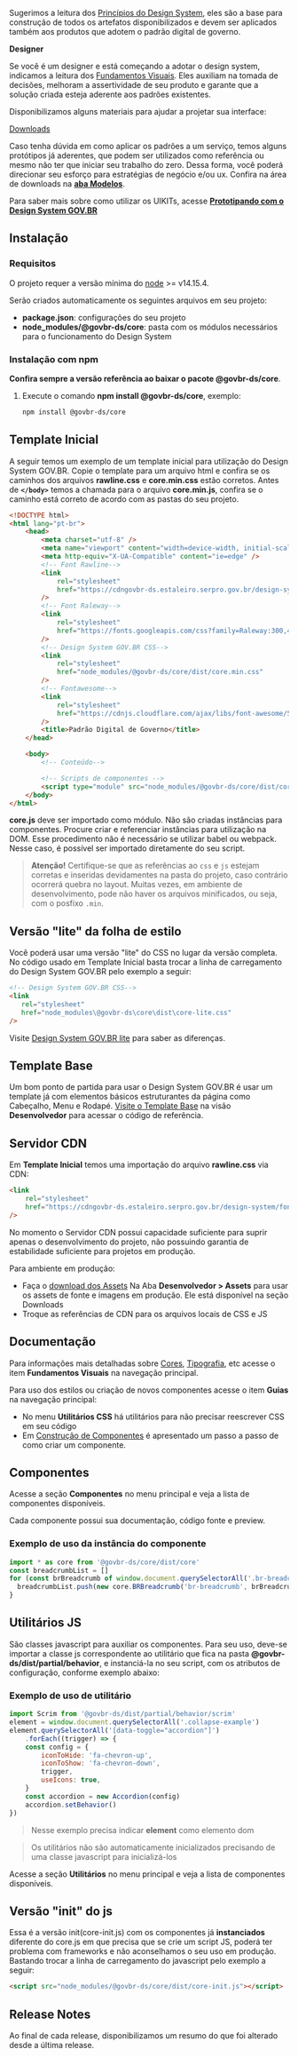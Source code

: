 
Sugerimos a leitura dos [Princípios do Design System](/ds/introducao/principios), eles são a base para construção de todos os artefatos disponibilizados e devem ser aplicados também aos produtos que adotem o padrão digital de governo.

**Designer**

Se você é um designer e está começando a adotar o design system, indicamos a leitura dos [Fundamentos Visuais](/ds/fundamentos-visuais/cores). Eles auxiliam na tomada de decisões, melhoram a assertividade de seu produto e garante que a solução criada esteja aderente aos padrões existentes.

Disponibilizamos alguns materiais para ajudar a projetar sua interface:

[Downloads](/ds/downloads/assets)

Caso tenha dúvida em como aplicar os padrões a um serviço, temos alguns protótipos já aderentes, que podem ser utilizados como referência ou mesmo não ter que iniciar seu trabalho do zero. Dessa forma, você poderá direcionar seu esforço para estratégias de negócio e/ou ux. Confira na área de downloads na [**aba Modelos**](/ds/downloads/assets).

<!-- Temos uma novidade que acabamos de disponibilizar para download: Protótipos de um caso de uso. Neles exemplificamos como podem ser aplicados os padrões do design system em soluções web, mobile responsivo e aplicativos nativos IOS e Android sem ferir os padrões de cada plataforma, para que entendam as diferenças entre as aplicações. [Confira na área de downloads na **aba Designer**](/ds/downloads/assets). -->

Para saber mais sobre como utilizar os UIKITs, acesse [**Prototipando com o Design System GOV.BR**](/ds/introducao/prototipando)

## Instalação

### Requisitos

O projeto requer a versão mínima do [node](https://nodejs.org/) >= v14.15.4.

Serão criados automaticamente os seguintes arquivos em seu projeto:

-   **package.json**: configurações do seu projeto
-   **node_modules/@govbr-ds/core**: pasta com os módulos necessários para o funcionamento do Design System

### Instalação com npm

**Confira sempre a versão referência ao baixar o pacote @govbr-ds/core**.

1. Execute o comando **npm install @govbr-ds/core**, exemplo:

    ```bash
    npm install @govbr-ds/core
    ```

## Template Inicial

A seguir temos um exemplo de um template inicial para utilização do Design System GOV.BR. Copie o template para um arquivo html e confira se os caminhos dos arquivos **rawline.css** e **core.min.css** estão corretos. Antes de **`</body>`** temos a chamada para o arquivo **core.min.js**, confira se o caminho está correto de acordo com as pastas do seu projeto.

```html
<!DOCTYPE html>
<html lang="pt-br">
    <head>
        <meta charset="utf-8" />
        <meta name="viewport" content="width=device-width, initial-scale=1" />
        <meta http-equiv="X-UA-Compatible" content="ie=edge" />
        <!-- Font Rawline-->
        <link
            rel="stylesheet"
            href="https://cdngovbr-ds.estaleiro.serpro.gov.br/design-system/fonts/rawline/css/rawline.css"
        />
        <!-- Font Raleway-->
        <link
            rel="stylesheet"
            href="https://fonts.googleapis.com/css?family=Raleway:300,400,500,600,700,800,900&amp;display=swap"
        />
        <!-- Design System GOV.BR CSS-->
        <link
            rel="stylesheet"
            href="node_modules/@govbr-ds/core/dist/core.min.css"
        />
        <!-- Fontawesome-->
        <link
            rel="stylesheet"
            href="https://cdnjs.cloudflare.com/ajax/libs/font-awesome/5.11.2/css/all.min.css"
        />
        <title>Padrão Digital de Governo</title>
    </head>

    <body>
        <!-- Conteúdo-->

        <!-- Scripts de componentes -->
        <script type="module" src="node_modules/@govbr-ds/core/dist/core.min.js"></script>
    </body>
</html>
```

**core.js** deve ser importado como módulo. Não são criadas instâncias para componentes. Procure criar e referenciar instâncias para utilização na DOM. Esse procedimento não é necessário se utilizar babel ou webpack. Nesse caso, é possível ser importado diretamente do seu script.

> **Atenção!** Certifique-se que as referências ao `css` e `js` estejam corretas e inseridas devidamentes na pasta do projeto, caso contrário ocorrerá quebra no layout. Muitas vezes, em ambiente de desenvolvimento, pode não haver os arquivos minificados, ou seja, com o posfixo `.min`.

## Versão "lite" da folha de estilo

Você poderá usar uma versão "lite" do CSS no lugar da versão completa. No código usado em Template Inicial basta trocar a linha de carregamento do Design System GOV.BR pelo exemplo a seguir:

```html
<!-- Design System GOV.BR CSS-->
<link
   rel="stylesheet"
   href="node_modules\@govbr-ds\core\dist\core-lite.css"
/>
```

Visite [Design System GOV.BR lite](/ds/introducao/govbr-ds-lite) para saber as diferenças.

## Template Base

Um bom ponto de partida para usar o Design System GOV.BR é usar um template já com elementos básicos estruturantes da página como Cabeçalho, Menu e Rodapé. [Visite o Template Base](/ds/templates/base) na visão **Desenvolvedor** para acessar o código de referência.

## Servidor CDN

Em **Template Inicial** temos uma importação do arquivo **rawline.css** via CDN:

```html
<link
    rel="stylesheet"
    href="https://cdngovbr-ds.estaleiro.serpro.gov.br/design-system/fonts/rawline/css/rawline.css"
/>
```

No momento o Servidor CDN possui capacidade suficiente para suprir apenas o desenvolvimento do projeto, não possuindo garantia de estabilidade suficiente para projetos em produção.

Para ambiente em produção:

-   Faça o [download dos Assets](/ds/downloads/assets) Na Aba **Desenvolvedor > Assets** para usar os assets de fonte e imagens em produção. Ele está disponível na seção Downloads
-   Troque as referências de CDN para os arquivos locais de CSS e JS

## Documentação

Para informações mais detalhadas sobre [Cores](/ds/fundamentos-visuais/cores), [Tipografia](/ds/fundamentos-visuais/tipografia), etc acesse o item **Fundamentos Visuais** na navegação principal.

Para uso dos estilos ou criação de novos componentes acesse o item **Guias** na navegação principal:

-   No menu **Utilitários CSS** há utilitários para não precisar reescrever CSS em seu código
-   Em [Construção de Componentes](/ds/guias/construcao-de-componentes) é apresentado um passo a passo de como criar um componente.

## Componentes

Acesse a seção **Componentes** no menu principal e veja a lista de componentes disponíveis.

Cada componente possui sua documentação, código fonte e preview.

### Exemplo de uso da instância do componente

```javascript
import * as core from '@govbr-ds/core/dist/core'
const breadcrumbList = []
for (const brBreadcrumb of window.document.querySelectorAll('.br-breadcrumb')) {
  breadcrumbList.push(new core.BRBreadcrumb('br-breadcrumb', brBreadcrumb))
}
```

## Utilitários JS

São classes javascript para auxiliar os componentes. Para seu uso, deve-se importar a classe js correspondente ao utilitário que fica na pasta **@govbr-ds/dist/partial/behavior**, e instanciá-la no seu script, com os atributos de configuração, conforme exemplo abaixo:

### Exemplo de uso de utilitário

```javascript
import Scrim from '@govbr-ds/dist/partial/behavior/scrim'
element = window.document.querySelectorAll('.collapse-example')
element.querySelectorAll('[data-toggle="accordion"]')
    .forEach((trigger) => {
    const config = {
        iconToHide: 'fa-chevron-up',
        iconToShow: 'fa-chevron-down',
        trigger,
        useIcons: true,
    }
    const accordion = new Accordion(config)
    accordion.setBehavior()
})
```

> Nesse exemplo precisa indicar **element** como elemento dom

> Os utilitários não são automaticamente inicializados precisando de uma classe javascript para inicializá-los

Acesse a seção **Utilitários** no menu principal e veja a lista de componentes disponíveis.

## Versão "init" do js

Essa é a versão init(core-init.js) com os componentes já **instanciados** diferente do core.js em que precisa que se crie um script JS, poderá ter problema com frameworks e não aconselhamos o seu uso em produção. Bastando trocar a linha de carregamento do javascript pelo exemplo a seguir:

```html
<script src="node_modules/@govbr-ds/core/dist/core-init.js"></script>
```

## Release Notes

Ao final de cada release, disponibilizamos um resumo do que foi alterado desde a última release.
